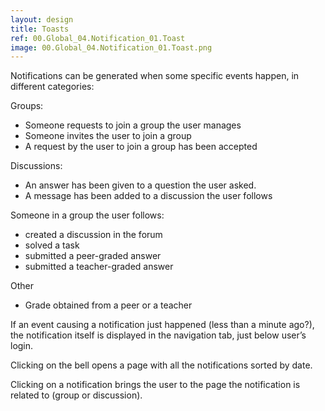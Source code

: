 ```yaml
---
layout: design
title: Toasts
ref: 00.Global_04.Notification_01.Toast
image: 00.Global_04.Notification_01.Toast.png
---
```



Notifications can be generated when some specific events happen, in different categories:

Groups:
- Someone requests to join a group the user manages
- Someone invites the user to join a group
- A request by the user to join a group has been accepted

Discussions:
- An answer has been given to a question the user asked.
- A message has been added to a discussion the user follows

Someone in a group the user follows:
- created a discussion in the forum
- solved a task
- submitted a peer-graded answer
- submitted a teacher-graded answer

Other
- Grade obtained from a peer or a teacher

If an event causing a notification just happened (less than a minute ago?), the notification itself is displayed in the navigation tab, just below user’s login.

Clicking on the bell opens a page with all the notifications sorted by date.

Clicking on a notification brings the user to the page the notification is related to (group or discussion).
